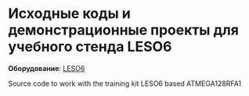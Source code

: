 
Исходные коды и демонстрационные проекты для учебного стенда LESO6
====================================================================
**Оборудование**: [LESO6](http://www.labfor.ru/devices/leso6)

Source code to work with the training kit LESO6 based ATMEGA128RFA1


